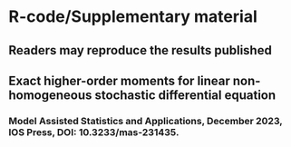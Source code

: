 # R-code/Supplementary material 
## Readers may reproduce the results published
## Exact higher-order moments for linear non-homogeneous stochastic differential equation
### Model Assisted Statistics and Applications, December 2023, IOS Press, DOI: 10.3233/mas-231435.
